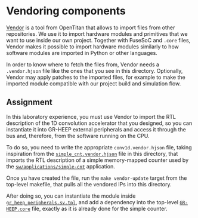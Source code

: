 # Vendoring components

[Vendor](https://opentitan.org/book/util/doc/vendor.html) is a tool from OpenTitan that allows to import files from other repositories. We use it to import hardware modules and primitives that we want to use inside our own project. Together with FuseSoC and `.core` files, Vendor makes it possible to import hardware modules similarly to how software modules are imported in Python or other languages.

In order to know where to fetch the files from, Vendor needs a `.vendor.hjson` file like the ones that you see in this directory. Optionally, Vendor may apply patches to the imported files, for example to make the imported module compatible with our project build and simulation flow.

## Assignment
In this laboratory experience, you must use Vendor to import the RTL description of the 1D convolution accelerator that you designed, so you can instantiate it into GR-HEEP external peripherals and access it through the bus and, therefore, from the software running on the CPU.

To do so, you need to write the appropriate `conv1d.vendor.hjson` file, taking inspiration from the [`simple_cnt.vendor.hjson`](./simple_cnt.vendor.hjson) file in this directory, that imports the RTL description of a simple memory-mapped counter used by the [`sw/applications/simple-cnt`](./../../sw/applications/simple-cnt/main.c) application.

Once yu have created the file, run the `make vendor-update` target from the top-level makefile, that pulls all the vendored IPs into this directory.

After doing so, you can instantiate the module inside [`gr_heep_peripherals.sv.tpl`](../peripherals/gr_heep_peripherals.sv.tpl), and add a dependency into the top-level [`GR-HEEP.core`](../../GR-HEEP.core) file, exactly as it is already done for the simple counter.